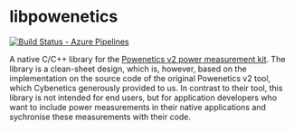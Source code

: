 # libpowenetics
[![Build Status - Azure Pipelines][build-button]][build-link]

[build-button]: https://img.shields.io/github/checks-status/UniStuttgart-VISUS/libpowenetics/master?label=Azure%20Pipelines&logo=Azure%20Pipelines
[build-link]: https://devops.visus.uni-stuttgart.de/tfs/VIS(US)/External%20Pipelines/_build/latest?definitionId=46&branchName=master

A native C/C++ library for the [Powenetics v2 power measurement kit](https://www.cybenetics.com/index.php?option=powenetics). The library is a clean-sheet design, which is, however, based on the implementation on the source code of the original Powenetics v2 tool, which Cybenetics generously provided to us. In contrast to their tool, this library is not intended for end users, but for application developers who want to include power measurements in their native applications and sychronise these measurements with their code.
